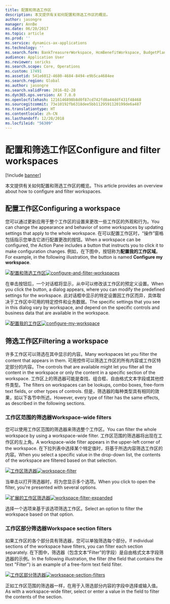 ```yaml
---
title: 配置和筛选工作区
description: 本文提供有关如何配置和筛选工作区的概览。
author: jasongre
manager: AnnBe
ms.date: 06/20/2017
ms.topic: article
ms.prod: ''
ms.service: dynamics-ax-applications
ms.technology: ''
ms.search.form: BankTreasurerWorkspace, HcmBenefitWorkspace, BudgetPlanningWorkspace, BusinessProcessGenericWorkspace, RetailCatalogManagementWorkspace, RetailCategoryAndProductWorkspace, RetailChannelManagementWorkspace, HcmCompensationWorkspace, CAMCostAccountingLedgerAdminWorkspace, CostAdminWorkspace, CostAnalysisWorkspace, CAMCostControlWorkspace, CustomerCollectionManagerWorkspace, CustomerInvoiceWorkspace, CustPaymentWorkspace, DataManagementWorkspace, DataValidationWorkspace, ERWorkspace, LedgerPeriodCloseProjectWorkspace, AssetWorkspace, GeneralJournalEntryWorkspace, VendVendorPortalInvoiceWorkspace, BudgetTrackingWorkspace, ReqCreatePlanWorkspace, BusinessProcessGenericOwnerWorkspace, SelfHealingWorkspace, WHSOutboundWorkMonitoringWorkspace, WHSWavePlanningWorkspace, PayrollWorkspace, HcmWorkforceWorkspace, RetailDiscountPricingWorkspace, EcoResProductDiscreteManufacturingWorkspace, KanbanPrepareProductForLeanWorkspace, EcoResProductProcessManufacturingWorkspace, EcoResProductVariantMaintainWorkspace, JmgShopSupervisorWorkspace, ProjProjectManagementWorkspace, VendVendorPortalWorkspace, PurchOrderMaintainWorkspace, PurchOrderProcessReceiptsWorkspace, HcmRecruitmentWorkspace, EcoResProductMaintainWorkspace, FMClerkWorkspace, OpResLifecycleManagementWorkspace, RetailITWorkspace, RetailChannelOperationsWorkspace, RetailStoreManagementWorkspace, SalesOrderProcessingWorkspace, SalesReturnWorkspace, SystemAdministrationWorkspaceForm, VendVendorRequestForQuotationsWorkspace, VendVendorProfileManagementWorkspace, VendInvoiceWorkspace, VendPaymentWorkspace
audience: Application User
ms.reviewer: sericks
ms.search.scope: Core, Operations
ms.custom: 17491
ms.assetid: 541e6012-4680-4684-8494-e9b5ca4684ee
ms.search.region: Global
ms.author: jasongre
ms.search.validFrom: 2016-02-28
ms.dyn365.ops.version: AX 7.0.0
ms.openlocfilehash: 1216146898b8d0f87cd742fd0a44ddf431f48468
ms.sourcegitcommit: 73e10192fb6318dee5bb1129591120199de6a487
ms.translationtype: HT
ms.contentlocale: zh-CN
ms.lasthandoff: 12/20/2018
ms.locfileid: "56309"
---
```

# <a name="configure-and-filter-workspaces"></a><span data-ttu-id="486ce-103">配置和筛选工作区</span><span class="sxs-lookup"><span data-stu-id="486ce-103">Configure and filter workspaces</span></span>

[!include [banner](../includes/banner.md)]

<span data-ttu-id="486ce-104">本文提供有关如何配置和筛选工作区的概览。</span><span class="sxs-lookup"><span data-stu-id="486ce-104">This article provides an overview about how to configure and filter workspaces.</span></span>

<a name="configuring-a-workspace"></a><span data-ttu-id="486ce-105">配置工作区</span><span class="sxs-lookup"><span data-stu-id="486ce-105">Configuring a workspace</span></span>
-----------------------

<span data-ttu-id="486ce-106">您可以通过更新应用于整个工作区的设置来更改一些工作区的外观和行为。</span><span class="sxs-lookup"><span data-stu-id="486ce-106">You can change the appearance and behavior of some workspaces by updating settings that apply to the whole workspace.</span></span> <span data-ttu-id="486ce-107">在可以配置工作区时，“操作”窗格包括指示您单击它进行配置更改的按钮。</span><span class="sxs-lookup"><span data-stu-id="486ce-107">When a workspace can be configured, the Action Pane includes a button that instructs you to click it to make configuration changes.</span></span> <span data-ttu-id="486ce-108">例如，在下图中，按钮称为**配置我的工作区域**。</span><span class="sxs-lookup"><span data-stu-id="486ce-108">For example, in the following illustration, the button is named **Configure my workspace**.</span></span> 

<span data-ttu-id="486ce-109">[![配置和筛选工作区](./media/configure-and-filter-workspaces.png)](./media/configure-and-filter-workspaces.png)</span><span class="sxs-lookup"><span data-stu-id="486ce-109">[![configure-and-filter-workspaces](./media/configure-and-filter-workspaces.png)](./media/configure-and-filter-workspaces.png)</span></span>   

<span data-ttu-id="486ce-110">在单击按钮后，一个对话框将显示，从中可以修改该工作区的预定义设置。</span><span class="sxs-lookup"><span data-stu-id="486ce-110">When you click the button, a dialog appears, where you can modify the predefined settings for the workspace.</span></span> <span data-ttu-id="486ce-111">此对话框中显示的特定设置因工作区而异，具体取决于工作区中可用的特定控件和业务数据。</span><span class="sxs-lookup"><span data-stu-id="486ce-111">The specific settings that you see in this dialog vary by workspace, and depend on the specific controls and business data that are available in the workspace.</span></span> 

<span data-ttu-id="486ce-112">[![配置我的工作区](./media/configure-my-workspace.png)](./media/configure-my-workspace.png)</span><span class="sxs-lookup"><span data-stu-id="486ce-112">[![configure-my-workspace](./media/configure-my-workspace.png)](./media/configure-my-workspace.png)</span></span>

## <a name="filtering-a-workspace"></a><span data-ttu-id="486ce-113">筛选工作区</span><span class="sxs-lookup"><span data-stu-id="486ce-113">Filtering a workspace</span></span>
<span data-ttu-id="486ce-114">许多工作区可以筛选在其中显示的内容。</span><span class="sxs-lookup"><span data-stu-id="486ce-114">Many workspaces let you filter the content that appears in them.</span></span> <span data-ttu-id="486ce-115">可用控件可以筛选工作区的所有内容或工作区特定部分的内容。</span><span class="sxs-lookup"><span data-stu-id="486ce-115">The controls that are available might let you filter all the content in the workspace or only the content in a specific section of the workspace.</span></span> <span data-ttu-id="486ce-116">工作区上的筛选器可能是查找、组合框、自由格式文本字段或其他控件类型。</span><span class="sxs-lookup"><span data-stu-id="486ce-116">The filters on workspaces can be lookups, combo boxes, free-form text fields, or other types of controls.</span></span> <span data-ttu-id="486ce-117">但是，筛选器的每种类型具有相同的效果，如以下各节中所述。</span><span class="sxs-lookup"><span data-stu-id="486ce-117">However, every type of filter has the same effects, as described in the following sections.</span></span>

### <a name="workspace-wide-filters"></a><span data-ttu-id="486ce-118">工作区范围的筛选器</span><span class="sxs-lookup"><span data-stu-id="486ce-118">Workspace-wide filters</span></span>

<span data-ttu-id="486ce-119">您可以使用工作区范围的筛选器来筛选整个工作区。</span><span class="sxs-lookup"><span data-stu-id="486ce-119">You can filter the whole workspace by using a workspace-wide filter.</span></span> <span data-ttu-id="486ce-120">工作区范围的筛选器将出现在工作区的左上角。</span><span class="sxs-lookup"><span data-stu-id="486ce-120">A workspace-wide filter appears in the upper-left corner of the workspace.</span></span> <span data-ttu-id="486ce-121">在下拉列表中选择某个特定值时，将基于所选内容筛选工作区的内容。</span><span class="sxs-lookup"><span data-stu-id="486ce-121">When you select a specific value in the drop-down list, the contents of the workspace are filtered based on that selection.</span></span> 

<span data-ttu-id="486ce-122">[![工作区筛选器](./media/workspace-filter.png)](./media/workspace-filter.png)</span><span class="sxs-lookup"><span data-stu-id="486ce-122">[![workspace-filter](./media/workspace-filter.png)](./media/workspace-filter.png)</span></span> 

<span data-ttu-id="486ce-123">当单击以打开筛选器时，将为您显示多个选项。</span><span class="sxs-lookup"><span data-stu-id="486ce-123">When you click to open the filter, you're presented with several options.</span></span> 

<span data-ttu-id="486ce-124">[![扩展的工作区筛选器](./media/workspace-filter-expanded.png)](./media/workspace-filter-expanded.png)</span><span class="sxs-lookup"><span data-stu-id="486ce-124">[![workspace-filter-expanded](./media/workspace-filter-expanded.png)](./media/workspace-filter-expanded.png)</span></span> 

<span data-ttu-id="486ce-125">选择一个选项来基于该选项筛选工作区。</span><span class="sxs-lookup"><span data-stu-id="486ce-125">Select an option to filter the workspace based on that option.</span></span>

### <a name="workspace-section-filters"></a><span data-ttu-id="486ce-126">工作区部分筛选器</span><span class="sxs-lookup"><span data-stu-id="486ce-126">Workspace section filters</span></span>

<span data-ttu-id="486ce-127">如果工作区的各个部分具有筛选器，您可以单独筛选每个部分。</span><span class="sxs-lookup"><span data-stu-id="486ce-127">If individual sections of the workspace have filters, you can filter each section separately.</span></span> <span data-ttu-id="486ce-128">在下图中，筛选器（包含文本“Filter”的字段）是自由格式文本字段筛选器的示例。</span><span class="sxs-lookup"><span data-stu-id="486ce-128">In the following illustration, the filter (the field that contains the text "Filter") is an example of a free-form text field filter.</span></span> 

<span data-ttu-id="486ce-129">[![工作区部分筛选器](./media/workspace-section-filters.png)](./media/workspace-section-filters.png)</span><span class="sxs-lookup"><span data-stu-id="486ce-129">[![workspace-section-filters](./media/workspace-section-filters.png)](./media/workspace-section-filters.png)</span></span> 

<span data-ttu-id="486ce-130">正如工作区范围的筛选器一样，在用于入筛选部分内容的字段中选择或输入值。</span><span class="sxs-lookup"><span data-stu-id="486ce-130">As with a workspace-wide filter, select or enter a value in the field to filter the contents of the section.</span></span>



